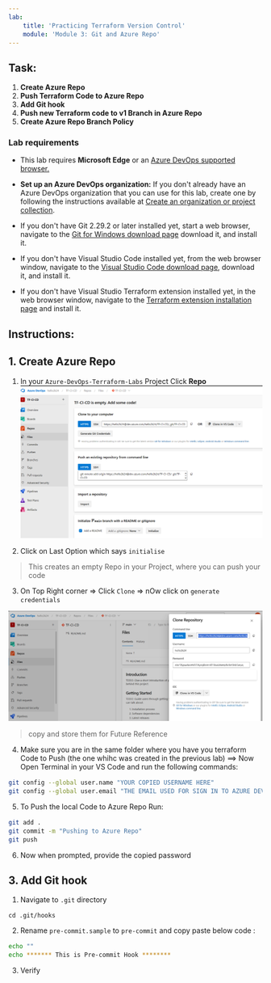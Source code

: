```yaml
---
lab:
    title: 'Practicing Terraform Version Control'
    module: 'Module 3: Git and Azure Repo'
---
```


## Task:
1. **Create Azure Repo**
2. **Push Terraform Code to Azure Repo**
3. **Add Git hook**
4. **Push new Terraform code to v1 Branch in Azure Repo**
5. **Create Azure Repo Branch Policy**

### Lab requirements

- This lab requires **Microsoft Edge** or an [Azure DevOps supported browser.](https://docs.microsoft.com/azure/devops/server/compatibility)

- **Set up an Azure DevOps organization:** If you don't already have an Azure DevOps organization that you can use for this lab, create one by following the instructions available at [Create an organization or project collection](https://docs.microsoft.com/azure/devops/organizations/accounts/create-organization).

- If you don't have Git 2.29.2 or later installed yet, start a web browser, navigate to the [Git for Windows download page](https://gitforwindows.org/) download it, and install it.
- If you don't have Visual Studio Code installed yet, from the web browser window, navigate to the [Visual Studio Code download page](https://code.visualstudio.com/), download it, and install it.
- If you don't have Visual Studio Terraform extension installed yet, in the web browser window, navigate to the [Terraform extension installation page](https://marketplace.visualstudio.com/items?itemName=HashiCorp.terraform) and install it.

## Instructions:
## 1. **Create Azure Repo**
1. In your `Azure-DevOps-Terraform-Labs` Project Click **Repo**
 ![Create-Repo](../images/azure-repo-homepage.png)

2. Click on Last Option which says `initialise`
> This creates an empty Repo in your Project, where you can push your code 
3. On Top Right corner => Click `Clone` => nOw click on `generate credentials`

![gen-creds](../images/3-repo-gen-creds.png)

> copy and store them for Future Reference

4. Make sure you are in the same folder where you have you terraform Code to Push (the one whihc was created in the previous lab) ==> Now Open Terminal in your VS Code and run the following commands:

```sh
git config --global user.name "YOUR COPIED USERNAME HERE"
git config --global user.email "THE EMAIL USED FOR SIGN IN TO AZURE DEVOPS"
```
5. To Push the local Code to Azure Repo Run:

```sh
git add .
git commit -m "Pushing to Azure Repo"
git push 
```

6. Now when prompted, provide the copied password 

## 3. **Add Git hook**
1. Navigate to `.git` directory

```
cd .git/hooks
```

2. Rename `pre-commit.sample` to `pre-commit` and copy paste below code :
```sh
echo "" 
echo ******* This is Pre-commit Hook ********
```

3. Verify